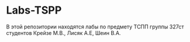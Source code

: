 # Labs-TSPP
В этой репозитории находятся лабы по предмету ТСПП
группы 327ст
студентов Крейзе М.В., Лисяк А.Е, Шеин В.А.
